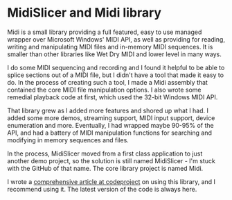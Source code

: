 # MidiSlicer and Midi library

Midi is a small library providing a full featured, easy to use managed wrapper over Microsoft Windows' MIDI API, as well as providing for reading, writing and manipulating MIDI files and in-memory MIDI sequences. It is smaller than other libraries like Wet Dry MIDI and lower level in many ways.

I do some MIDI sequencing and recording and I found it helpful to be able to splice sections out of a MIDI file, but I didn't have a tool that made it easy to do. In the process of creating such a tool, I made a Midi assembly that contained the core MIDI file manipulation options. I also wrote some remedial playback code at first, which used the 32-bit Windows MIDI API.

That library grew as I added more features and shored up what I had. I added some more demos, streaming support, MIDI input support, device enumeration and more. Eventually, I had wrapped maybe 90-95% of the API, and had a battery of MIDI manipulation functions for searching and modifying in memory sequences and files.

In the process, MidiSlicer moved from a first class application to just another demo project, so the solution is still named MidiSlicer - I'm stuck with the GitHub of that name. The core library project is named Midi.

I wrote a [comprehensive article at codeproject](https://www.codeproject.com/Articles/5272315/Midi-A-Windows-MIDI-Library-in-Csharp) on using this library, and I recommend using it. The latest version of the code is always here.
